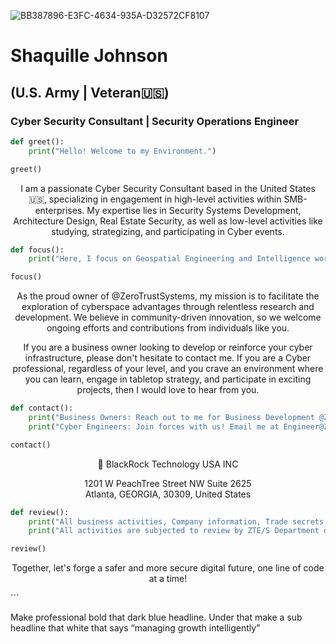![BB387896-E3FC-4634-935A-D32572CF8107](https://github.com/ShaquilleAJohnson/ShaquilleAJohnson/assets/136325053/1430e2fd-29ae-4527-95be-cf42ca4b5c94)



<p align="center">
  <h1>Shaquille Johnson</h1>
  <h2>(U.S. Army | Veteran🇺🇸)</h2>
  <h3>Cyber Security Consultant | Security Operations Engineer</h3>
</p>


  
```python
def greet():
    print("Hello! Welcome to my Environment.")

greet()
```

<p align="center">
  I am a passionate Cyber Security Consultant based in the United States 🇺🇸, specializing in engagement in high-level activities within SMB-enterprises. My expertise lies in Security Systems Development, Architecture Design, Real Estate Security, as well as low-level activities like studying, strategizing, and participating in Cyber events. 
</p>

```python
def focus():
    print("Here, I focus on Geospatial Engineering and Intelligence work.")

focus()
```

<p align="center">
  As the proud owner of @ZeroTrustSystems, my mission is to facilitate the exploration of cyberspace advantages through relentless research and development. We believe in community-driven innovation, so we welcome ongoing efforts and contributions from individuals like you.
</p>

<p align="center">
  If you are a business owner looking to develop or reinforce your cyber infrastructure, please don't hesitate to contact me. If you are a Cyber professional, regardless of your level, and you crave an environment where you can learn, engage in tabletop strategy, and participate in exciting projects, then I would love to hear from you.
</p>

```python
def contact():
    print("Business Owners: Reach out to me for Business Development @ZeroTrustSystems.Io")
    print("Cyber Engineers: Join forces with us! Email me at Engineer@ZeroTrustSystems.Io")

contact()
```

<p align="center">
  🏢 BlackRock Technology USA INC
</p>
<p align="center">
  1201 W PeachTree Street NW Suite 2625<br>
  Atlanta, GEORGIA, 30309, United States
</p>

```python
def review():
    print("All business activities, Company information, Trade secrets, SOP, Dev projects are property of Zero Trust Enterprise Systems USA INC.")
    print("All activities are subjected to review by ZTE/S Department of Security Intelligence for performance improvement, Compliance with Local, State, Federal, and U.S Law.")

review()
```

<p align="center">
  Together, let's forge a safer and more secure digital future, one line of code at a time!
</p>
```
 

Make professional bold that  dark blue headline. Under that make a sub headline  that white  that says “managing growth intelligently”
